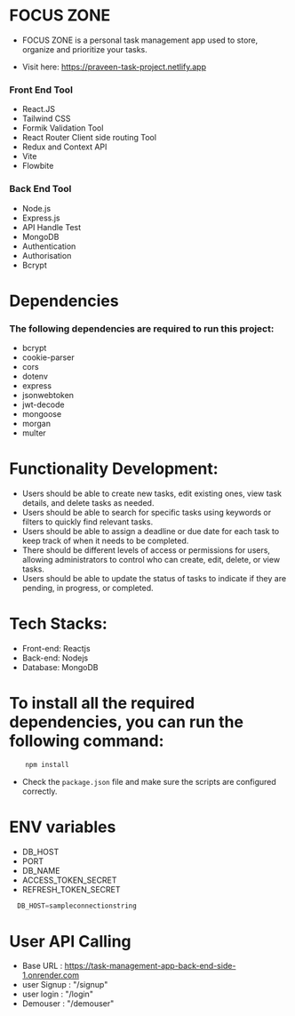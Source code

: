# FOCUS ZONE

 - FOCUS ZONE is a personal task management app used to store, organize and prioritize your tasks.

 - Visit here: https://praveen-task-project.netlify.app

### Front End Tool

- React.JS
-	Tailwind CSS
-	Formik Validation Tool
-	React Router Client side routing Tool
-	Redux and Context API
-	Vite
-	Flowbite

### Back End Tool

- Node.js
-	Express.js
-	API Handle Test
-	MongoDB
-	Authentication
-	Authorisation
-	Bcrypt

# Dependencies

### The following dependencies are required to run this project:

 - bcrypt
 - cookie-parser
 - cors
 - dotenv
 - express
 - jsonwebtoken
 - jwt-decode
 - mongoose
 - morgan
 - multer

# Functionality Development:

 - Users should be able to create new tasks, edit existing ones, view task details, and delete tasks as needed.
 - Users should be able to search for specific tasks using keywords or filters to quickly find relevant tasks.
 - Users should be able to assign a deadline or due date for each task to keep track of when it needs to be completed.
 - There should be different levels of access or permissions for users, allowing administrators to control who can create, edit, delete, or view tasks.
 - Users should be able to update the status of tasks to indicate if they are pending, in progress, or completed.
# Tech Stacks:
 - Front-end: Reactjs
 -	Back-end: Nodejs
 -	Database: MongoDB
# To install all the required dependencies, you can run the following command:
  ```Javascript
      npm install
   ```
 - Check the <code>package.json</code> file and make sure the scripts are configured correctly.

# ENV variables
 - DB_HOST
 - PORT
 - DB_NAME
 - ACCESS_TOKEN_SECRET
 - REFRESH_TOKEN_SECRET
 ```JavaScript
   DB_HOST=sampleconnectionstring
```
# User API Calling
 - Base URL : https://task-management-app-back-end-side-1.onrender.com
 - user Signup : "/signup"
 - user login : "/login"
 - Demouser : "/demouser"
